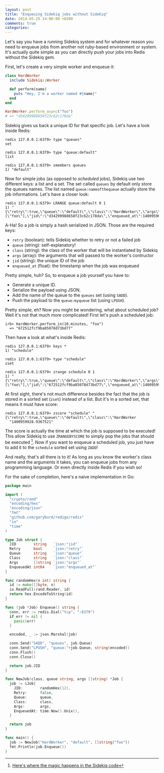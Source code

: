 ```yaml
---
layout: post
title: "Enqueuing Sidekiq jobs without Sidekiq"
date: 2014-05-25 14:00:00 +0200
comments: true
categories:
---
```


Let's say you have a running Sidekiq system and for whatever reason you need to enqueue
jobs from another not ruby-based environment or system. It's actually quite simple as you
can directly push your jobs into Redis without the Sidekiq gem.

First, let's create a very simple worker and enqueue it:

``` ruby
class HardWorker
  include Sidekiq::Worker

  def perform(name)
    puts "Hey, I'm a worker named #{name}"
  end
end

HardWorker.perform_async("foo")
# => "d34299988658f23c62c178da"
```

Sidekiq gives us back a unique ID for that specific job. Let's have a look inside Redis:

```
redis 127.0.0.1:6379> type "queues"
set

redis 127.0.0.1:6379> type "queue:default"
list

redis 127.0.0.1:6379> smembers queues
1) "default"
```

Now for simple jobs (as opposed to *scheduled* jobs), Sidekiq use two different keys: a list and a set. The set called `queues` by default only store the queues names. The list named `queue:nameofthequeue` actually store the job informations.  Let's have a closer look:

```
redis 127.0.0.1:6379> LRANGE queue:default 0 1
1) "{\"retry\":true,\"queue\":\"default\",\"class\":\"HardWorker\",\"args\":[\"foo\"],\"jid\":\"d34299988658f23c62c178da\",\"enqueued_at\":1400959039.450082}"
```

A-Ha! So a job is simply a hash serialized in JSON. Those are the required keys:

* `retry` (boolean): tells Sidekiq whether to retry or not a failed job
* `queue` (string): self-explanatory!
* `class` (string): the class of the worker that will be instantiated by Sidekiq
* `args` (array): the arguments that will passed to the worker's contructor
* `jid` (string): the unique ID of the job
* `enqueued_at` (float): the timestamp when the job was enqueued

Pretty simple, huh? So, to enqueue a job yourself you have to:

* Generate a unique ID.
* Serialize the payload using JSON.
* Add the name of the queue to the `queues` set (using `SADD`).
* Push the payload to the `queue:myqueue` list (using `LPUSH`).

Pretty simple, eh? Now you might be wondering, what about scheduled job? Well it's not that much more complicated! First let's push a scheduled job:

```
irb> HardWorker.perform_in(10.minutes, "foo")
  => "672512fcf9ba85078d73bd77"
```

Then have a look at what's inside Redis:

```
redis 127.0.0.1:6379> keys *
1) "schedule"

redis 127.0.0.1:6379> type "schedule"
zset

redis 127.0.0.1:6379> zrange schedule 0 1
1) "{\"retry\":true,\"queue\":\"default\",\"class\":\"HardWorker\",\"args\":[\"foo\"],\"jid\":\"672512fcf9ba85078d73bd77\",\"enqueued_at\":1400959918.936842}"
```

At first sight, there's not much difference besides the fact that the job is stored in a sorted set (`zset`) instead of a list. But it's in a sorted set, that means it must have score:

```
redis 127.0.0.1:6379> zscore "schedule" "{\"retry\":true,\"queue\":\"default\",\"class\":\"HardWorker
  "1400959928.9367521"
```

The score is actually the time at which the job is supposed to be executed! This allow Sidekiq to use `ZRANGEBYSCORE` to simply pop the jobs that should be executed [^1]. Now if you want to enqueue a scheduled job, you just have to add it to the `schedule` sorted set using `ZADD`!

[^1]: [Here's where the magic happens in the Sidekiq code](https://github.com/mperham/sidekiq/blob/master/lib/sidekiq/scheduled.rb#L35)

And really, that's all there is to it! As long as you know the worker's class name and the arguments it takes, you can enqueue jobs from any programming language. Or even directly inside Redis if you wish so!

For the sake of completion, here's a naive implementation in Go:

``` go Enqueue a Sidekiq job in Go https://gist.github.com/DuoSRX/8f3290d3d93e0054fe35 Gist
package main

import (
  "crypto/rand"
  "encoding/hex"
  "encoding/json"
  "fmt"
  "github.com/garyburd/redigo/redis"
  "io"
  "time"
)

type Job struct {
  JID        string   `json:"jid"`
  Retry      bool     `json:"retry"`
  Queue      string   `json:"queue"`
  Class      string   `json:"class"`
  Args       []string `json:"args"`
  EnqueuedAt int64    `json:"enqueued_at"`
}

func randomHex(n int) string {
  id := make([]byte, n)
  io.ReadFull(rand.Reader, id)
  return hex.EncodeToString(id)
}

func (job *Job) Enqueue() string {
  conn, err := redis.Dial("tcp", ":6379")
  if err != nil {
    panic(err)
  }

  encoded, _ := json.Marshal(job)

  conn.Send("SADD", "queues", job.Queue)
  conn.Send("LPUSH", "queue:"+job.Queue, string(encoded))
  conn.Flush()
  conn.Close()

  return job.JID
}

func NewJob(class, queue string, args []string) *Job {
  job := &Job{
    JID:        randomHex(12),
    Retry:      false,
    Queue:      queue,
    Class:      class,
    Args:       args,
    EnqueuedAt: time.Now().Unix(),
  }

  return job
}

func main() {
  job := NewJob("HardWorker", "default", []string{"foo"})
  fmt.Println(job.Enqueue())
}

```
